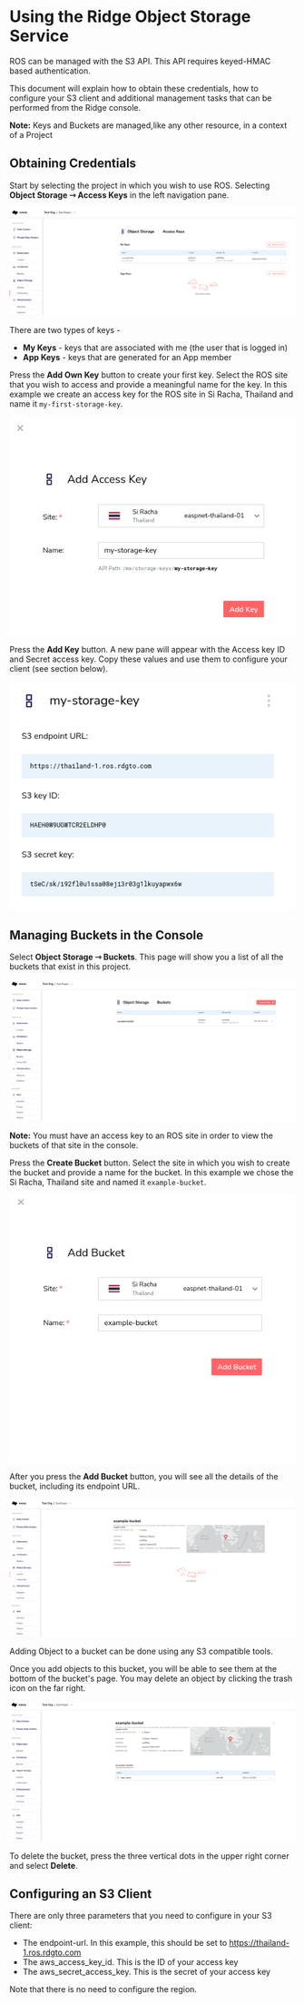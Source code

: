 ﻿# Using the Ridge Object Storage Service
ROS can be managed with the S3 API.
This API requires keyed-HMAC based authentication.

This document will explain how to obtain these credentials, how to configure your S3 client and additional management tasks that can be performed from the Ridge console.

**Note:** Keys and Buckets are managed,like any other resource, in a context of a Project
## Obtaining Credentials
Start by selecting the project in which you wish to use ROS.
Selecting **Object Storage &#8702; Access Keys** in the left navigation pane.

![image_1](ros-getting-started-1.png)

There are two types of keys -
 - **My Keys** - keys that are associated with me (the user that is logged in)
 - **App Keys** - keys that are generated for an App member

Press the **Add Own Key** button to create your first key.
Select the ROS site that you wish to access and provide a meaningful name for the key. In this example we create an access key for the ROS site in Si Racha, Thailand and name it `my-first-storage-key`.

![image_2](ros-getting-started-2.png)


Press the **Add Key** button. A new pane will appear with the Access key ID and Secret access key. Copy these values and use them to configure your client (see section below).


![image_3](ros-getting-started-3.png)

## Managing Buckets in the Console

Select **Object Storage &#8702; Buckets**.
This page will show you a list of all the buckets that exist in this project.

![image_4](ros-getting-started-4.png)

**Note:**
You must have an access key to an ROS site in order to view the buckets of that site in the console.

Press the **Create Bucket** button.
Select the site in which you wish to create the bucket and provide a name for the bucket.
In this example we chose the Si Racha, Thailand site and named it `example-bucket`.


![image_5](ros-getting-started-5.png)


After you press the **Add Bucket** button, you will see all the details of the bucket, including its endpoint URL.


![image_6](ros-getting-started-6.png)

Adding Object to a bucket can be done using any S3 compatible tools.

Once you add objects to this bucket, you will be able to see them at the bottom of the bucket's page.
You may delete an object by clicking the trash icon on the far right.


![image_7](ros-getting-started-7.png)


To delete the bucket, press the three vertical dots in the upper right corner and select **Delete**.


## Configuring an S3 Client
There are only three parameters that you need to configure in your S3 client:

- The endpoint-url. In this example, this should be set to https://thailand-1.ros.rdgto.com
- The aws_access_key_id. This is the ID of your access key
- The aws_secret_access_key. This is the secret of your access key

Note that there is no need to configure the region.
